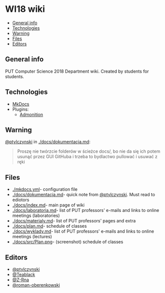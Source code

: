 # WI18 wiki
* [General info](#general-info)
* [Technologies](#technologies)
* [Warning](#warning)
* [Files](#files)
* [Editors](#editors)

## General info
PUT Computer Science 2018 Department wiki. Created by students for students.

## Technologies
* [MkDocs](https://www.mkdocs.org/user-guide/writing-your-docs/)
* Plugins:
  * [Admonition](https://python-markdown.github.io/extensions/admonition/)

## Warning
[@ptylczynski](https://github.com/ptylczynski) in [./docs/dokumentacja.md](https://github.com/PUT-WI-18/wi18-wiki/blob/master/docs/dokumentacja.md):
> Proszę nie twórzcie folderów w ścieżce docs/, bo nie da się ich potem usunąć przez GUI GitHuba i trzeba to bydlactwo pullować i usuwać z ręki

## Files
* [./mkdocs.yml](https://github.com/PUT-WI-18/wi18-wiki/blob/master/mkdocs.yml)- configuration file
* [./docs/dokumentacja.md](https://github.com/PUT-WI-18/wi18-wiki/blob/master/docs/dokumentacja.md)- quick note from [@ptylczynski](https://github.com/ptylczynski). Must read to ediotors
* [./docs/index.md](https://github.com/PUT-WI-18/wi18-wiki/blob/master/docs/index.md)- main page of wiki
* [./docs/laboratoria.md](https://github.com/PUT-WI-18/wi18-wiki/blob/master/docs/laboratoria.md)- list of PUT professors' e-mails and links to online meetings (laboratories)
* [./docs/materialy.md](https://github.com/PUT-WI-18/wi18-wiki/blob/master/docs/materialy.md)- list of PUT professors' pages and extra 
* [./docs/plan.md](https://github.com/PUT-WI-18/wi18-wiki/blob/master/docs/plan.md)- schedule of classes
* [./docs/wyklady.md](https://github.com/PUT-WI-18/wi18-wiki/blob/master/docs/wyklady.md)- list of PUT professors' e-mails and links to online meetings (lectures)
* [./docs/src/Plan.png](https://github.com/PUT-WI-18/wi18-wiki/blob/master/docs/src/Plan.png)- (screenshot) schedule of classes

## Editors
* [@ptylczynski](https://github.com/ptylczynski)
* [@Teablack](https://github.com/Teablack)
* [@Z-Rna](https://github.com/Z-Rna)
* [@roman-oberenkowski](https://github.com/roman-oberenkowski)
